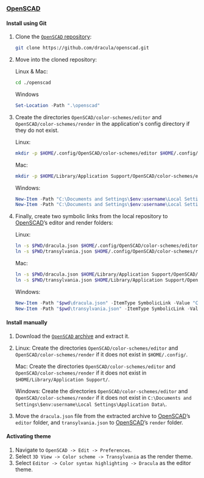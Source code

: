 ### [OpenSCAD](https://openscad.org/)

#### Install using Git

 1. Clone the [`OpenSCAD` repository](https://github.com/dracula/openscad):

    ```sh
    git clone https://github.com/dracula/openscad.git
    ```

 2. Move into the cloned repository:

    Linux & Mac:
    ```bash
    cd ./openscad
    ```

    Windows
    ```PowerShell
    Set-Location -Path ".\openscad"
    ```

 3. Create the directories `OpenSCAD/color-schemes/editor` and `OpenSCAD/color-schemes/render`  in the application's config directory if they do not exist.

    Linux:
    ```bash
    mkdir -p $HOME/.config/OpenSCAD/color-schemes/editor $HOME/.config/OpenSCAD/color-schemes/render
    ```

    Mac:
    ```bash
    mkdir -p $HOME/Library/Application Support/OpenSCAD/color-schemes/editor $HOME/Library/Application Support/OpenSCAD/color-schemes/render
    ```

    Windows:
    ```PowerShell
    New-Item -Path "C:\Documents and Settings\$env:username\Local Settings\Application Data\OpenSCAD\color-schemes\editor" -ItemType Directory
    New-Item -Path "C:\Documents and Settings\$env:username\Local Settings\Application Data\OpenSCAD\color-schemes\render" -ItemType Directory
    ```

 4. Finally, create two symbolic links from the local repository to [OpenSCAD](https://openscad.org/)’s editor and render folders:

    Linux:

    ```bash
    ln -s $PWD/dracula.json $HOME/.config/OpenSCAD/color-schemes/editor
    ln -s $PWD/transylvania.json $HOME/.config/OpenSCAD/color-schemes/render
    ```

    Mac:
    ```bash
    ln -s $PWD/dracula.json $HOME/Library/Application Support/OpenSCAD/color-schemes/editor
    ln -s $PWD/transylvania.json $HOME/Library/Application Support/OpenSCAD/color-schemes/render
    ```

    Windows:
    ```PowerShell
    New-Item -Path "$pwd\dracula.json" -ItemType SymbolicLink -Value "C:\Documents and Settings\$env:username\Local Settings\Application Data\OpenSCAD\color-schemes\editor"
    New-Item -Path "$pwd\transylvania.json" -ItemType SymbolicLink -Value "C:\Documents and Settings\$env:username\Local Settings\Application Data\OpenSCAD\color-schemes\render"
    ```

#### Install manually

 1. Download the [`OpenSCAD` archive](https://github.com/dracula/openscad/archive/main.zip) and extract it.

 2. Linux:
    Create the directories `OpenSCAD/color-schemes/editor` and `OpenSCAD/color-schemes/render` if it does not exist in `$HOME/.config/`.

    Mac:
    Create the directories `OpenSCAD/color-schemes/editor` and `OpenSCAD/color-schemes/render` if it does not exist in `$HOME/Library/Application Support/`.

    Windows:
    Create the directories `OpenSCAD/color-schemes/editor` and `OpenSCAD/color-schemes/render` if it does not exist in `C:\Documents and Settings\$env:username\Local Settings\Application Data\`.

 3. Move the `dracula.json` file from the extracted archive to [OpenSCAD](https://github.com/dracula/openscad/archive/main.zip)’s `editor` folder, and `transylvania.json` to [OpenSCAD](https://github.com/dracula/openscad/archive/main.zip)’s `render` folder.


#### Activating theme

1. Navigate to `OpenSCAD -> Edit -> Preferences`.
2. Select `3D View -> Color scheme -> Transylvania` as the render theme.
3. Select `Editor -> Color syntax highlighting -> Dracula` as the editor theme.
